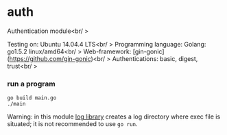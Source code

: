 # auth
Authentication module<br/ >

Testing on: Ubuntu 14.04.4 LTS<br/ >
Programming language: Golang: go1.5.2 linux/amd64<br/ >
Web-framework: [gin-gonic] (https://github.com/gin-gonic)<br/ >
Authentications: basic, digest, trust<br/ >

### run a program
```
go build main.go 
./main
```
Warning: in this module [log library](https://github.com/KristinaEtc/slflog) creates a log directory where exec file is situated; it is not recommended to use `go run`.


